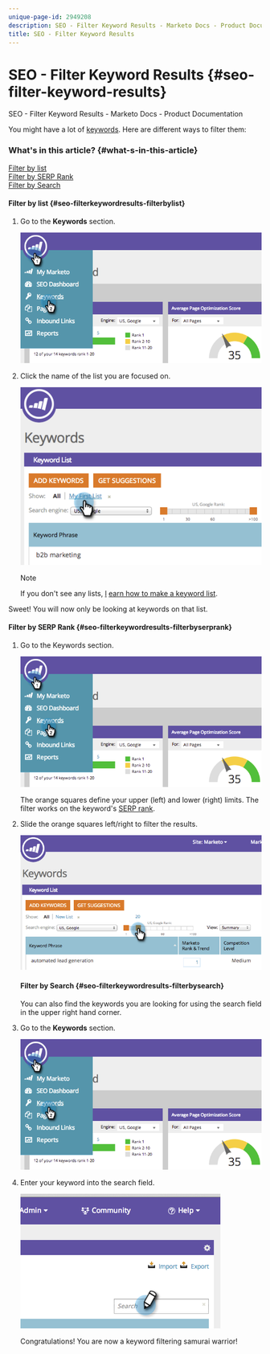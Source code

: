 ```yaml
---
unique-page-id: 2949208
description: SEO - Filter Keyword Results - Marketo Docs - Product Documentation
title: SEO - Filter Keyword Results
---
```


# SEO - Filter Keyword Results {#seo-filter-keyword-results}

SEO - Filter Keyword Results - Marketo Docs - Product Documentation

You might have a lot of [keywords](seo-understanding-keywords.md). Here are different ways to filter them:

### What's in this article? {#what-s-in-this-article}

[Filter by list](#seo-filterkeywordresults-filterbylist)  
[Filter by SERP Rank](#seo-filterkeywordresults-filterbyserprank)  
[Filter by Search](#seo-filterkeywordresults-filterbysearch)

#### Filter by list {#seo-filterkeywordresults-filterbylist}

1. Go to the **Keywords** section.

   ![](assets/image2014-9-18-11-3a55-3a8.png)

1. Click the name of the list you are focused on.

   ![](assets/image2014-9-18-11-3a55-3a32.png)

   >[!NOTE]
   >
   >If you don't see any lists, [l](../../../../../welcome-to-marketo-docs/product-docs/additional-apps/seo/understanding-seo/seo-managing-lists.md) [earn how to make a keyword list](../../../../../welcome-to-marketo-docs/product-docs/additional-apps/seo/understanding-seo/seo-managing-lists.md).

Sweet! You will now only be looking at keywords on that list. 

#### Filter by SERP Rank {#seo-filterkeywordresults-filterbyserprank}

1. Go to the Keywords section.

   ![](assets/image2014-9-18-12-3a0-3a10.png)

   The orange squares define your upper (left) and lower (right) limits. The filter works on the keyword's [SERP rank](../../../../../welcome-to-marketo-docs/product-docs/additional-apps/seo/understanding-seo/understanding-search-engine-optimization.md).

1. Slide the orange squares left/right to filter the results.

   ![](assets/image2014-9-18-12-3a0-3a15.png)

   #### Filter by Search {#seo-filterkeywordresults-filterbysearch}

   You can also find the keywords you are looking for using the search field in the upper right hand corner. 

1. Go to the **Keywords** section.

   ![](assets/image2014-9-18-12-3a0-3a50.png)

1. Enter your keyword into the search field.

   ![](assets/image2014-9-18-12-3a1-3a7.png)

   Congratulations! You are now a keyword filtering samurai warrior!

